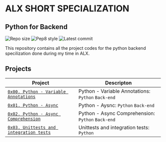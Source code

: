 # ALX SHORT SPECIALIZATION

## Python for Backend

![Repo size](https://img.shields.io/github/repo-size/franklinobasy/alx-backend-python)
![Pep8 style](https://img.shields.io/badge/PEP8-style%20guide-purple?style=round-square)
![Latest commit](https://img.shields.io/github/last-commit/franklinobasy/alx-backend-python/master?style=round-square)

This repository contains all the project codes for the python backend specilization done during my time in ALX.

## Projects

| Project | Descripton |
| ------- | ---------- |
| [`0x00. Python - Variable Annotations`](./0x00-python_variable_annotations) | Python - Variable Annotations: `Python` `Back-end` |
| [`0x01. Python - Async`](./0x01-python_async_function/) | Python - Aysnc: `Python` `Back-end` |
| [`0x02. Python - Async Comprehension`](./0x02-python_async_comprehension/) | Python - Async Comprehension: `Python` `Back-end` |
| [`0x03. Unittests and integration tests`](./0x03-Unittests_and_integration_tests/) | Unittests and integration tests: `Python` |
